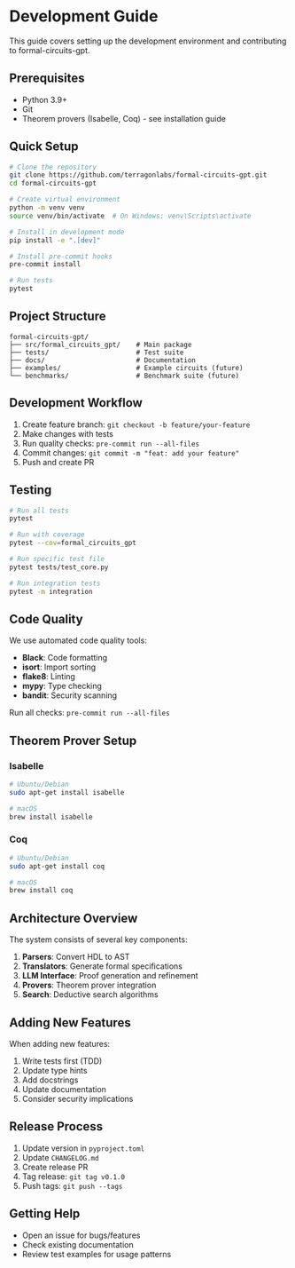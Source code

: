 # Development Guide

This guide covers setting up the development environment and contributing to formal-circuits-gpt.

## Prerequisites

- Python 3.9+
- Git
- Theorem provers (Isabelle, Coq) - see installation guide

## Quick Setup

```bash
# Clone the repository
git clone https://github.com/terragonlabs/formal-circuits-gpt.git
cd formal-circuits-gpt

# Create virtual environment
python -m venv venv
source venv/bin/activate  # On Windows: venv\Scripts\activate

# Install in development mode
pip install -e ".[dev]"

# Install pre-commit hooks
pre-commit install

# Run tests
pytest
```

## Project Structure

```
formal-circuits-gpt/
├── src/formal_circuits_gpt/    # Main package
├── tests/                      # Test suite
├── docs/                       # Documentation
├── examples/                   # Example circuits (future)
└── benchmarks/                 # Benchmark suite (future)
```

## Development Workflow

1. Create feature branch: `git checkout -b feature/your-feature`
2. Make changes with tests
3. Run quality checks: `pre-commit run --all-files`
4. Commit changes: `git commit -m "feat: add your feature"`
5. Push and create PR

## Testing

```bash
# Run all tests
pytest

# Run with coverage
pytest --cov=formal_circuits_gpt

# Run specific test file
pytest tests/test_core.py

# Run integration tests
pytest -m integration
```

## Code Quality

We use automated code quality tools:

- **Black**: Code formatting
- **isort**: Import sorting  
- **flake8**: Linting
- **mypy**: Type checking
- **bandit**: Security scanning

Run all checks: `pre-commit run --all-files`

## Theorem Prover Setup

### Isabelle
```bash
# Ubuntu/Debian
sudo apt-get install isabelle

# macOS
brew install isabelle
```

### Coq
```bash
# Ubuntu/Debian  
sudo apt-get install coq

# macOS
brew install coq
```

## Architecture Overview

The system consists of several key components:

1. **Parsers**: Convert HDL to AST
2. **Translators**: Generate formal specifications
3. **LLM Interface**: Proof generation and refinement
4. **Provers**: Theorem prover integration
5. **Search**: Deductive search algorithms

## Adding New Features

When adding new features:

1. Write tests first (TDD)
2. Update type hints
3. Add docstrings
4. Update documentation
5. Consider security implications

## Release Process

1. Update version in `pyproject.toml`
2. Update `CHANGELOG.md`
3. Create release PR
4. Tag release: `git tag v0.1.0`
5. Push tags: `git push --tags`

## Getting Help

- Open an issue for bugs/features
- Check existing documentation
- Review test examples for usage patterns
